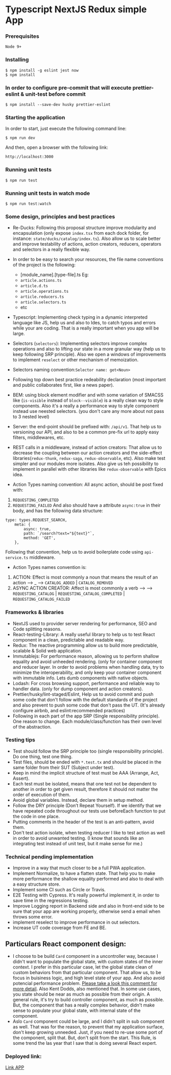 # Typescript NextJS Redux simple App

### Prerequisites

`Node 9+`

### Installing

```
$ npm install -g eslint jest now
$ npm install
```
### In order to configure pre-commit that will execute prettier-eslint & unit-test before commit
```
$ npm install --save-dev husky prettier-eslint
```

### Starting the application

In order to start, just execute the following command line:
```
$ npm run dev
```

And then, open a browser with the following link:
```
http://localhost:3000
```
### Running unit tests
```
$ npm run test
```
### Running unit tests in watch mode
```
$ npm run test:watch
```

### Some design, principles and best practices

* Re-Ducks: Following this proposal structure improve modularity and encapsulation (only expose `index.tsx` from each dock folder, for instance: `state/ducks/catalog/index.ts`). Also allow us to scale better and improve testability of actions, action creators, reducers, operators and selectors in a really flexible way.
* In order to be easy to search your resources, the file name conventions of the project is the following:
    - [module_name].[type-file].ts
     Eg: 
    - `article.actions.ts`
    - `article.d.ts`
    - `article.operations.ts`
    - `article.reducers.ts`
    - `article.selectors.ts`
    - etc

* Typescript: Implementing check typing in a dynamic interpreted language like JS, help us and also to Ides, to catch typos and errors while your are coding. That is a really important when you app will be large.
* Selectors (`selectors`): Implementing selectors improve complex operations and also to lifting our state in a more granular way (help us to keep following SRP principle). Also we open a windows of improvements to implement `reselect` or other mechanism of memoization.
* Selectors naming convention:`Selector name: get<Noun>`
* Following top down best practice redeability declaration (most important and public collaborates first, like a news paper).
* BEM: using block element modifier and with some variation of SMACSS like (`is-visible` instead of `block--visible`) is a really clean way to style components. Also it's a really a performance way to style component instead use neested selectors. (you don't care any more about not pass to 3 nested level)
* Server: the end-point should be prefixed with: `/api/v1`. That help us to versioning our API, and also to be a common pre-fix url to apply easy filters, middlewares, etc.
* REST calls in a middleware, instead of action creators: That allow us to decrease the coupling between our action creators and the side-effect libraries(`redux-thunk`, `redux-saga`, `redux-observable`, etc). Also make test simpler and our modules more isolates. Also give us teh possibility to implement in parallel with other libraries like `redux-observable` with Epics idea.
* Action Types naming convention: All async action, should be post fixed with:
1. `REQUESTING_COMPLETED`
1. `REQUESTING_FAILED`
And also should have a attribute `async:true` in their body, and has the following data structure: 
```
type: types.REQUEST_SEARCH,
    meta: {
        async: true,
        path: `/search?text="${text}"`,
        method: 'GET',
    },
```
Following that convention, help us to avoid boilerplate code using `api-service.ts` middleware.

* Action Types names convention is:
1. ACTION: Effect is most commonly a noun that means the result of an action —> <NOUN>_<VERB> —> `CATALOG_ADDED` | `CATALOG_REMOVED`
1. ASYNC ACTION CREATOR: Affect is most commonly a verb —> <VERB><NOUN> —> `REQUESTING_CATALOG` | `REQUESTING_CATALOG_COMPLETED` | `REQUESTING_CATALOG_FAILED`

### Frameworks & libraries
* NextJS used to provider server rendering for performance, SEO and Code splitting reasons.
* React-testing-Library: A really useful library to help us to test React component in a clean, predictable and readable way.
* Redux: The reactive programming allow us to build more predictable, scalable & Solid web application.
* Immutablejs: For performance reason, allowing us to perform shallow equality and avoid unheeded rendering. (only for container component and reducer layer. In order to avoid problems when handling data, try to minimize the interoperability, and only keep your container component with immutable info. Lets dumb components with native objects.
* Lodash: For cross browsing support, performance and reliable way to handler data. (only for dump component and action creators).
* Prettier/husky/lint-staged/Eslint, Help us to avoid commit and push some code that don't follow with the default standards of the project and also prevent to push some code that don't pass the UT. (It's already configure airbnb, and eslint:recommended practices)
* Following in each part of the app SRP (Single responsibility principle). One reason to change. Each module/class/function has their own level of the abstraction.

### Testing tips

* Test should follow the SRP principle too (single responsibility principle). Do one thing, test one thing.
* Test files, should be ended with `*.test.tx` and should be placed in the same folder from their SUT (Subject under test).
* Keep in mind the implicit structure of test must be AAA (Arrange, Act, Assert).
* Each test must be isolated, means that one test not be dependent to another in order to get given result, therefore it should not matter the order of execution of them.
* Avoid global variables. Instead, declare them in setup method.
* Follow the DRY principle (Don’t Repeat Yourself). If we identify that we have repeated code throughout our tests use beforeEach function to put the code in one place.
* Putting comments in the header of the test is an anti-pattern, avoid them.
* Don't test action isolate, when testing reducer I like to test action as well in order to avoid unwanted testing. (I know that sounds like an integrating test instead of unit test, but it make sense for me.)

### Technical pending implementation

* Improve in a way that much closer to be a full PWA application.
* Implement Normalize, to have a flatten state. That help you to make more performance the shallow equality performed and also to deal with a easy structure store.
* Implement some CI such as Circle or Travis.
* E2E Testing with Cypress. It's really powerful implement it, in order to save time in the regressions testing.
* Improve Logging report in Backend side and also in front-end side to be sure that your app are working properly, otherwise send a email when throws some error.
* implement reselect to improve performance in out selectors.
* Increase UT code coverage from FE and BE.


## Particulars React component design:

* I choose to be build `Card` component in a uncontroller way, because I didn't want to populate the global state, with custom states of the inner context. I prefer in this particular case, let the global state clean of custom behaviors from that particular component. That allow us, to be focus in buisiness logic, and high level state of your app. And also avoid potencial performance problem. [Please take a look this comment for more detail](https://twitter.com/acdlite/status/1045362245507506176). Also Kent Dodds, also mentioned  that. In some use cases, you state should be near as much as possible from their origin. A general rule, it's try to build controller component, as much as possible. But, the component that has a really complex behavior, didn't make sense to populate your global state, with internal state of the component.
* Aslo `Card` component could be large, and I didn't split in sub component as well. That was for the reason, to prevent that my application surface, don't keep growing unneeded. Just, if you need to re-use some port of the component, split that. But, don't split from the start. This Rule, is some trend the las year that I saw that is doing several React expert. 

### Deployed link:
[Link APP](https://application-blog-2.herokuapp.com)
